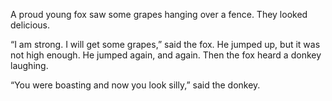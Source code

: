 A proud young fox saw some grapes hanging over a fence. They looked delicious.

“I am strong. I will get some grapes,” said the fox. He jumped up, but it was not high enough. He jumped again, and again. Then the fox
heard a donkey laughing.

“You were boasting and now you look silly,” said the donkey.